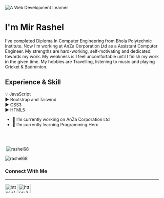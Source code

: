 
![A Web Development Learner](https://media-exp1.licdn.com/dms/image/C4D16AQESzZNOleRU2g/profile-displaybackgroundimage-shrink_200_800/0/1625767062553?e=1632960000&v=beta&t=X4fuZvICsTOMxw1kR664mDdRjq5B8FtssVnRr0MKCPo)
# I'm Mir Rashel 

I've completed Diploma In Computer Engineering from Bhola Polytechnic Institute.  Now I'm working at AnZa Corporation Ltd as a Assistant Computer Engineer. My strengths are hard-working, self-motivating and dedicated towards my work. My weakness is I feel uncomfortable until I finish my work in the given time. My hobbies are Travelling, listening to music and playing Cricket & Badminton.

## Experience & Skill
💡 JavaScript <br>
▶ Bootstrap and Tailwind <br>
▶ CSS3 <br>
▶ HTML5

- 🔭 I’m currently working on AnZa Corporation Ltd 
- 🌱 I’m currently learning Programming Hero  

<br><br>

<p>&nbsp;<img align="center" src="https://github-readme-stats.vercel.app/api?username=rashel68&show_icons=true&locale=en" alt="rashel68" /></p>

<p><img align="center" src="https://github-readme-streak-stats.herokuapp.com/?user=rashel68&" alt="rashel68" /></p>

<h3>Connect With Me</h3> <hr>
<a href="https://linkedin.com/in/https://www.linkedin.com/in/md-rashel-341068" target="blank"><img align="center" src="https://raw.githubusercontent.com/rahuldkjain/github-profile-readme-generator/master/src/images/icons/Social/linked-in-alt.svg" alt="https://www.linkedin.com/in/md-rashel-341068/" height="30" width="40" /></a>
<a href="https://fb.com/https://www.facebook.com/rashel341068/" target="blank"><img align="center" src="https://raw.githubusercontent.com/rahuldkjain/github-profile-readme-generator/master/src/images/icons/Social/facebook.svg" alt="https://www.facebook.com/rashel341068" height="30" width="40" /></a>





